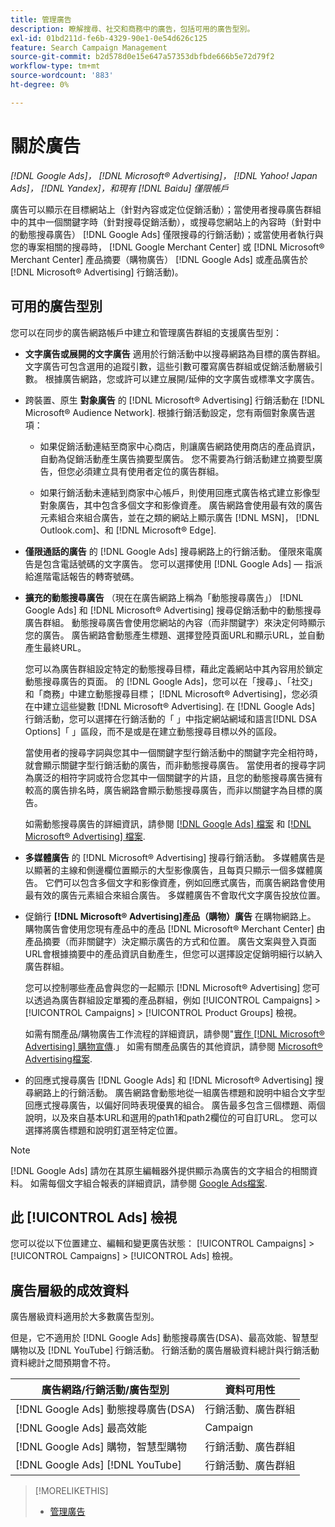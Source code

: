 ```yaml
---
title: 管理廣告
description: 瞭解搜尋、社交和商務中的廣告，包括可用的廣告型別。
exl-id: 01bd211d-fe6b-4329-90e1-0e54d626c125
feature: Search Campaign Management
source-git-commit: b2d578d0e15e647a57353dbfbde666b5e72d79f2
workflow-type: tm+mt
source-wordcount: '883'
ht-degree: 0%

---
```


# 關於廣告

*[!DNL Google Ads]， [!DNL Microsoft® Advertising]， [!DNL Yahoo! Japan Ads]， [!DNL Yandex]，和現有 [!DNL Baidu] 僅限帳戶*

廣告可以顯示在目標網站上（針對內容或定位促銷活動）；當使用者搜尋廣告群組中的其中一個關鍵字時（針對搜尋促銷活動），或搜尋您網站上的內容時（針對中的動態搜尋廣告） [!DNL Google Ads] 僅限搜尋的行銷活動)；或當使用者執行與您的專案相關的搜尋時， [!DNL Google Merchant Center] 或 [!DNL Microsoft® Merchant Center] 產品摘要（購物廣告） [!DNL Google Ads] 或產品廣告於 [!DNL Microsoft® Advertising] 行銷活動)。

## 可用的廣告型別

您可以在同步的廣告網路帳戶中建立和管理廣告群組的支援廣告型別：

* **文字廣告或展開的文字廣告** 適用於行銷活動中以搜尋網路為目標的廣告群組。 文字廣告可包含選用的追蹤引數，這些引數可覆寫廣告群組或促銷活動層級引數。 根據廣告網路，您或許可以建立展開/延伸的文字廣告或標準文字廣告。

* 跨裝置、原生 **對象廣告** 的 [!DNL Microsoft® Advertising] 行銷活動在 [!DNL Microsoft® Audience Network]. 根據行銷活動設定，您有兩個對象廣告選項：

   * 如果促銷活動連結至商家中心商店，則讓廣告網路使用商店的產品資訊，自動為促銷活動產生廣告摘要型廣告。 您不需要為行銷活動建立摘要型廣告，但您必須建立具有使用者定位的廣告群組。

   * 如果行銷活動未連結到商家中心帳戶，則使用回應式廣告格式建立影像型對象廣告，其中包含多個文字和影像資產。 廣告網路會使用最有效的廣告元素組合來組合廣告，並在之類的網站上顯示廣告 [!DNL MSN]， [!DNL Outlook.com]、和 [!DNL Microsoft® Edge].

* **僅限通話的廣告** 的 [!DNL Google Ads] 搜尋網路上的行銷活動。 僅限來電廣告是包含電話號碼的文字廣告。 您可以選擇使用 [!DNL Google Ads] — 指派給進階電話報告的轉寄號碼。

* **擴充的動態搜尋廣告** （現在在廣告網路上稱為「動態搜尋廣告」） [!DNL Google Ads] 和 [!DNL Microsoft® Advertising] 搜尋促銷活動中的動態搜尋廣告群組。 動態搜尋廣告會使用您網站的內容（而非關鍵字）來決定何時顯示您的廣告。 廣告網路會動態產生標題、選擇登陸頁面URL和顯示URL，並自動產生最終URL。

  您可以為廣告群組設定特定的動態搜尋目標，藉此定義網站中其內容用於鎖定動態搜尋廣告的頁面。 的 [!DNL Google Ads]，您可以在「搜尋」、「社交」和「商務」中建立動態搜尋目標； [!DNL Microsoft® Advertising]，您必須在中建立這些變數 [!DNL Microsoft® Advertising]. 在 [!DNL Google Ads] 行銷活動，您可以選擇在行銷活動的「 」中指定網站網域和語言[!DNL DSA Options]「 」區段，而不是或是在建立動態搜尋目標以外的區段。

  當使用者的搜尋字詞與您其中一個關鍵字型行銷活動中的關鍵字完全相符時，就會顯示關鍵字型行銷活動的廣告，而非動態搜尋廣告。 當使用者的搜尋字詞為廣泛的相符字詞或符合您其中一個關鍵字的片語，且您的動態搜尋廣告擁有較高的廣告排名時，廣告網路會顯示動態搜尋廣告，而非以關鍵字為目標的廣告。

  如需動態搜尋廣告的詳細資訊，請參閱 [[!DNL Google Ads] 檔案](https://support.google.com/google-ads/answer/2471185) 和 [[!DNL Microsoft® Advertising] 檔案](https://help.ads.microsoft.com/#apex/ads/en/56794).

* **多媒體廣告** 的 [!DNL Microsoft® Advertising] 搜尋行銷活動。 多媒體廣告是以顯著的主線和側邊欄位置顯示的大型影像廣告，且每頁只顯示一個多媒體廣告。 它們可以包含多個文字和影像資產，例如回應式廣告，而廣告網路會使用最有效的廣告元素組合來組合廣告。 多媒體廣告不會取代文字廣告投放位置。

* 促銷行 **[!DNL Microsoft® Advertising]產品（購物）廣告** 在購物網路上。 購物廣告會使用您現有產品中的產品 [!DNL Microsoft® Merchant Center] 由產品摘要（而非關鍵字）決定顯示廣告的方式和位置。 廣告文案與登入頁面URL會根據摘要中的產品資訊自動產生，但您可以選擇設定促銷明細行以納入廣告群組。

  您可以控制哪些產品會與您的一起顯示 [!DNL Microsoft® Advertising] 您可以透過為廣告群組設定單獨的產品群組，例如 [!UICONTROL Campaigns] > [!UICONTROL Campaigns] > [!UICONTROL Product Groups] 檢視。

  如需有關產品/購物廣告工作流程的詳細資訊，請參閱&quot;[實作 [!DNL Microsoft® Advertising] 購物宣傳](/help/search-social-commerce/campaign-management/special-campaign-types/microsoft-shopping-campaigns.md).」  如需有關產品廣告的其他資訊，請參閱 [Microsoft® Advertising檔案](https://help.ads.microsoft.com/#apex/3/en/51082).

* 的回應式搜尋廣告 [!DNL Google Ads] 和 [!DNL Microsoft® Advertising] 搜尋網路上的行銷活動。 廣告網路會動態地從一組廣告標題和說明中組合文字型回應式搜尋廣告，以偏好同時表現優異的組合。 廣告最多包含三個標題、兩個說明，以及來自基本URL和選用的path1和path2欄位的可自訂URL。 您可以選擇將廣告標題和說明釘選至特定位置。

>[!NOTE]
>
>[!DNL Google Ads] 請勿在其原生編輯器外提供顯示為廣告的文字組合的相關資料。 如需每個文字組合報表的詳細資訊，請參閱 [Google Ads檔案](https://support.google.com/google-ads/answer/7684791).

## 此 [!UICONTROL Ads] 檢視

您可以從以下位置建立、編輯和變更廣告狀態： [!UICONTROL Campaigns] > [!UICONTROL Campaigns] > [!UICONTROL Ads] 檢視。

## 廣告層級的成效資料

廣告層級資料適用於大多數廣告型別。

但是，它不適用於 [!DNL Google Ads] 動態搜尋廣告(DSA)、最高效能、智慧型購物以及 [!DNL YouTube] 行銷活動。 行銷活動的廣告層級資料總計與行銷活動資料總計之間預期會不符。

| 廣告網路/行銷活動/廣告型別 | 資料可用性 |
|---|---|
| [!DNL Google Ads] 動態搜尋廣告(DSA) | 行銷活動、廣告群組 |
| [!DNL Google Ads] 最高效能 | Campaign |
| [!DNL Google Ads] 購物，智慧型購物 | 行銷活動、廣告群組 |
| [!DNL Google Ads] [!DNL YouTube] | 行銷活動、廣告群組 |

>[!MORELIKETHIS]
>
>* [管理廣告](ad-manage.md)
